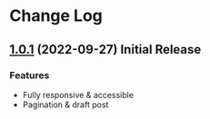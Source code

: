 # Change Log

## [1.0.1]() (2022-09-27) Initial Release

### Features

- Fully responsive & accessible
- Pagination & draft post